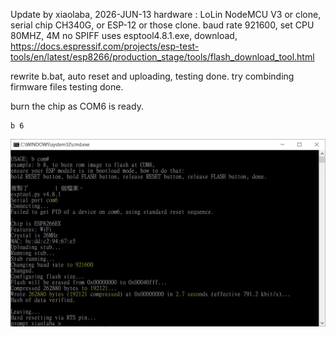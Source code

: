 Update by xiaolaba, 2026-JUN-13
hardware : LoLin NodeMCU V3 or clone, serial chip CH340G, or ESP-12 or those clone.
           baud rate 921600, set CPU 80MHZ, 4M no SPIFF
uses esptool4.8.1.exe, 
download,
https://docs.espressif.com/projects/esp-test-tools/en/latest/esp8266/production_stage/tools/flash_download_tool.html

rewrite b.bat, auto reset and uploading, testing done.
try combinding firmware files
testing done.


burn the chip as COM6 is ready.
```
b 6
```

![esptool4.8.1_exe_testing_done.JPG](esptool4.8.1_exe_testing_done.JPG)  


